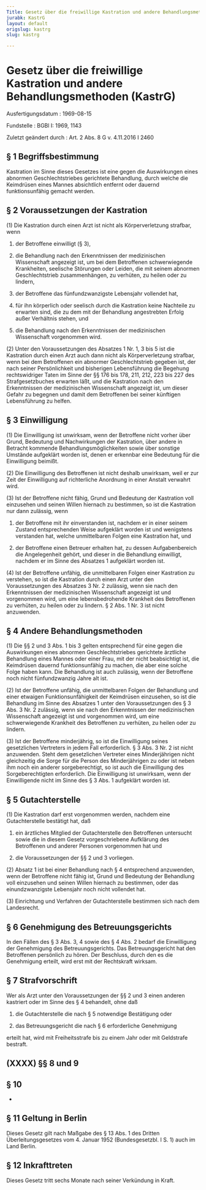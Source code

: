 ```yaml
---
Title: Gesetz über die freiwillige Kastration und andere Behandlungsmethoden
jurabk: KastrG
layout: default
origslug: kastrg
slug: kastrg

---
```


# Gesetz über die freiwillige Kastration und andere Behandlungsmethoden (KastrG)

Ausfertigungsdatum
:   1969-08-15

Fundstelle
:   BGBl I: 1969, 1143

Zuletzt geändert durch
:   Art. 2 Abs. 8 G v. 4.11.2016 I 2460


## § 1 Begriffsbestimmung

Kastration im Sinne dieses Gesetzes ist eine gegen die Auswirkungen eines abnormen Geschlechtstriebes gerichtete Behandlung, durch welche die Keimdrüsen eines Mannes absichtlich entfernt oder dauernd funktionsunfähig gemacht werden.


## § 2 Voraussetzungen der Kastration

(1) Die Kastration durch einen Arzt ist nicht als Körperverletzung strafbar, wenn

1.  der Betroffene einwilligt (§ 3),


2.  die Behandlung nach den Erkenntnissen der medizinischen Wissenschaft angezeigt ist, um bei dem Betroffenen schwerwiegende Krankheiten, seelische Störungen oder Leiden, die mit seinem abnormen Geschlechtstrieb zusammenhängen, zu verhüten, zu heilen oder zu lindern,


3.  der Betroffene das fünfundzwanzigste Lebensjahr vollendet hat,


4.  für ihn körperlich oder seelisch durch die Kastration keine Nachteile zu erwarten sind, die zu dem mit der Behandlung angestrebten Erfolg außer Verhältnis stehen, und


5.  die Behandlung nach den Erkenntnissen der medizinischen Wissenschaft vorgenommen wird.




(2) Unter den Voraussetzungen des Absatzes 1 Nr. 1, 3 bis 5 ist die Kastration durch einen Arzt auch dann nicht als Körperverletzung strafbar, wenn bei dem Betroffenen ein abnormer Geschlechtstrieb gegeben ist, der nach seiner Persönlichkeit und bisherigen Lebensführung die Begehung rechtswidriger Taten im Sinne der §§ 176 bis 178, 211, 212, 223 bis 227 des Strafgesetzbuches erwarten läßt, und die Kastration nach den Erkenntnissen der medizinischen Wissenschaft angezeigt ist, um dieser Gefahr zu begegnen und damit dem Betroffenen bei seiner künftigen Lebensführung zu helfen.


## § 3 Einwilligung

(1) Die Einwilligung ist unwirksam, wenn der Betroffene nicht vorher über Grund, Bedeutung und Nachwirkungen der Kastration, über andere in Betracht kommende Behandlungsmöglichkeiten sowie über sonstige Umstände aufgeklärt worden ist, denen er erkennbar eine Bedeutung für die Einwilligung beimißt.

(2) Die Einwilligung des Betroffenen ist nicht deshalb unwirksam, weil er zur Zeit der Einwilligung auf richterliche Anordnung in einer Anstalt verwahrt wird.

(3) Ist der Betroffene nicht fähig, Grund und Bedeutung der Kastration voll einzusehen und seinen Willen hiernach zu bestimmen, so ist die Kastration nur dann zulässig, wenn

1.  der Betroffene mit ihr einverstanden ist, nachdem er in einer seinem Zustand entsprechenden Weise aufgeklärt worden ist und wenigstens verstanden hat, welche unmittelbaren Folgen eine Kastration hat, und


2.  der Betroffene einen Betreuer erhalten hat, zu dessen Aufgabenbereich die Angelegenheit gehört, und dieser in die Behandlung einwilligt, nachdem er im Sinne des Absatzes 1 aufgeklärt worden ist.




(4) Ist der Betroffene unfähig, die unmittelbaren Folgen einer Kastration zu verstehen, so ist die Kastration durch einen Arzt unter den Voraussetzungen des Absatzes 3 Nr. 2 zulässig, wenn sie nach den Erkenntnissen der medizinischen Wissenschaft angezeigt ist und vorgenommen wird, um eine lebensbedrohende Krankheit des Betroffenen zu verhüten, zu heilen oder zu lindern. § 2 Abs. 1 Nr. 3 ist nicht anzuwenden.


## § 4 Andere Behandlungsmethoden

(1) Die §§ 2 und 3 Abs. 1 bis 3 gelten entsprechend für eine gegen die Auswirkungen eines abnormen Geschlechtstriebes gerichtete ärztliche Behandlung eines Mannes oder einer Frau, mit der nicht beabsichtigt ist, die Keimdrüsen dauernd funktionsunfähig zu machen, die aber eine solche Folge haben kann. Die Behandlung ist auch zulässig, wenn der Betroffene noch nicht fünfundzwanzig Jahre alt ist.

(2) Ist der Betroffene unfähig, die unmittelbaren Folgen der Behandlung und einer etwaigen Funktionsunfähigkeit der Keimdrüsen einzusehen, so ist die Behandlung im Sinne des Absatzes 1 unter den Voraussetzungen des § 3 Abs. 3 Nr. 2 zulässig, wenn sie nach den Erkenntnissen der medizinischen Wissenschaft angezeigt ist und vorgenommen wird, um eine schwerwiegende Krankheit des Betroffenen zu verhüten, zu heilen oder zu lindern.

(3) Ist der Betroffene minderjährig, so ist die Einwilligung seines gesetzlichen Vertreters in jedem Fall erforderlich. § 3 Abs. 3 Nr. 2 ist nicht anzuwenden. Steht dem gesetzlichen Vertreter eines Minderjährigen nicht gleichzeitig die Sorge für die Person des Minderjährigen zu oder ist neben ihm noch ein anderer sorgeberechtigt, so ist auch die Einwilligung des Sorgeberechtigten erforderlich. Die Einwilligung ist unwirksam, wenn der Einwilligende nicht im Sinne des § 3 Abs. 1 aufgeklärt worden ist.


## § 5 Gutachterstelle

(1) Die Kastration darf erst vorgenommen werden, nachdem eine Gutachterstelle bestätigt hat, daß

1.  ein ärztliches Mitglied der Gutachterstelle den Betroffenen untersucht sowie die in diesem Gesetz vorgeschriebene Aufklärung des Betroffenen und anderer Personen vorgenommen hat und


2.  die Voraussetzungen der §§ 2 und 3 vorliegen.




(2) Absatz 1 ist bei einer Behandlung nach § 4 entsprechend anzuwenden, wenn der Betroffene nicht fähig ist, Grund und Bedeutung der Behandlung voll einzusehen und seinen Willen hiernach zu bestimmen, oder das einundzwanzigste Lebensjahr noch nicht vollendet hat.

(3) Einrichtung und Verfahren der Gutachterstelle bestimmen sich nach dem Landesrecht.


## § 6 Genehmigung des Betreuungsgerichts

In den Fällen des § 3 Abs. 3, 4 sowie des § 4 Abs. 2 bedarf die Einwilligung der Genehmigung des Betreuungsgerichts. Das Betreuungsgericht hat den Betroffenen persönlich zu hören. Der Beschluss, durch den es die Genehmigung erteilt, wird erst mit der Rechtskraft wirksam.


## § 7 Strafvorschrift

Wer als Arzt unter den Voraussetzungen der §§ 2 und 3 einen anderen kastriert oder im Sinne des § 4 behandelt, ohne daß

1.  die Gutachterstelle die nach § 5 notwendige Bestätigung oder


2.  das Betreuungsgericht die nach § 6 erforderliche Genehmigung



erteilt hat, wird mit Freiheitsstrafe bis zu einem Jahr oder mit Geldstrafe bestraft.


## (XXXX) §§ 8 und 9



## § 10

-


## § 11 Geltung in Berlin

Dieses Gesetz gilt nach Maßgabe des § 13 Abs. 1 des Dritten Überleitungsgesetzes vom 4. Januar 1952 (Bundesgesetzbl. I S. 1) auch im Land Berlin.


## § 12 Inkrafttreten

Dieses Gesetz tritt sechs Monate nach seiner Verkündung in Kraft.

